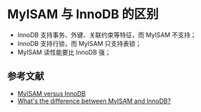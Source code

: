# MyISAM 与 InnoDB 的区别

- InnoDB 支持事务、外键、关联约束等特征，而 MyISAM 不支持；
- InnoDB 支持行锁，而 MyISAM 只支持表锁；
- MyISAM 读性能要比 InnoDB 强；

## 参考文献

- [MyISAM versus InnoDB](http://stackoverflow.com/questions/20148/myisam-versus-innodb)
- [What's the difference between MyISAM and InnoDB?](http://stackoverflow.com/questions/12614541/whats-the-difference-between-myisam-and-innodb)
